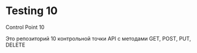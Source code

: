 # Testing 10
Control Point 10

Это репозиторий 10 контрольной точки API с методами GET, POST, PUT, DELETE
